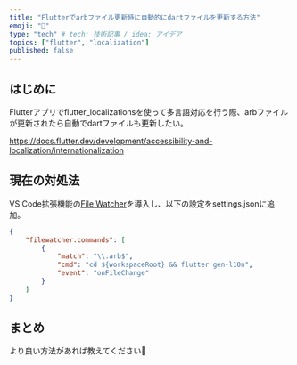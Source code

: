 ```yaml
---
title: "Flutterでarbファイル更新時に自動的にdartファイルを更新する方法"
emoji: "🐙"
type: "tech" # tech: 技術記事 / idea: アイデア
topics: ["flutter", "localization"]
published: false
---
```

## はじめに
Flutterアプリでflutter_localizationsを使って多言語対応を行う際、arbファイルが更新されたら自動でdartファイルも更新したい。

https://docs.flutter.dev/development/accessibility-and-localization/internationalization


## 現在の対処法
VS Code拡張機能の[File Watcher](https://marketplace.visualstudio.com/items?itemName=appulate.filewatcher)を導入し、以下の設定をsettings.jsonに追加。


```json:settings.json
{
    "filewatcher.commands": [
        {
            "match": "\\.arb$",
            "cmd": "cd ${workspaceRoot} && flutter gen-l10n",
            "event": "onFileChange"
		}
    ]
}
```


## まとめ
より良い方法があれば教えてください🥺